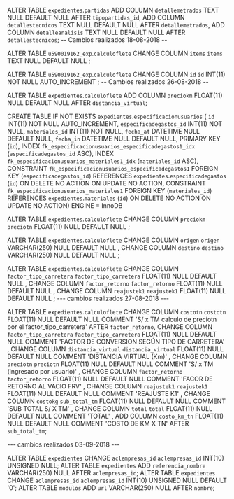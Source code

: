ALTER TABLE `expedientes`.`partidas` 
ADD COLUMN `detallemetrados` TEXT NULL DEFAULT NULL AFTER `tipopartidas_id`,
ADD COLUMN `detallestecnicos` TEXT NULL DEFAULT NULL AFTER `detallemetrados`,
ADD COLUMN `detalleanalisis` TEXT NULL DEFAULT NULL AFTER `detallestecnicos`;
-- Cambios realizados 18-08-2018 --

ALTER TABLE `u590019162_exp`.`calculoflete` 
CHANGE COLUMN `items` `items` TEXT NULL DEFAULT NULL ;

ALTER TABLE `u590019162_exp`.`calculoflete` 
CHANGE COLUMN `id` `id` INT(11) NOT NULL AUTO_INCREMENT ;
-- Cambios realizados 26-08-2018 --


ALTER TABLE `expedientes`.`calculoflete` 
ADD COLUMN `preciokm` FLOAT(11) NULL DEFAULT NULL AFTER `distancia_virtual`;

CREATE TABLE IF NOT EXISTS `expedientes`.`especificacionusuarios` (
  `id` INT(11) NOT NULL AUTO_INCREMENT,
  `especificadegastos_id` INT(11) NOT NULL,
  `materiales_id` INT(11) NOT NULL,
  `fecha_at` DATETIME NULL DEFAULT NULL,
  `fecha_in` DATETIME NULL DEFAULT NULL,
  PRIMARY KEY (`id`),
  INDEX `fk_especificacionusuarios_especificadegastos1_idx` (`especificadegastos_id` ASC),
  INDEX `fk_especificacionusuarios_materiales1_idx` (`materiales_id` ASC),
  CONSTRAINT `fk_especificacionusuarios_especificadegastos1`
    FOREIGN KEY (`especificadegastos_id`)
    REFERENCES `expedientes`.`especificadegastos` (`id`)
    ON DELETE NO ACTION
    ON UPDATE NO ACTION,
  CONSTRAINT `fk_especificacionusuarios_materiales1`
    FOREIGN KEY (`materiales_id`)
    REFERENCES `expedientes`.`materiales` (`id`)
    ON DELETE NO ACTION
    ON UPDATE NO ACTION)
ENGINE = InnoDB

ALTER TABLE `expedientes`.`calculoflete` 
CHANGE COLUMN `preciokm` `preciotn` FLOAT(11) NULL DEFAULT NULL ;

ALTER TABLE `expedientes`.`calculoflete` 
CHANGE COLUMN `origen` `origen` VARCHAR(250) NULL DEFAULT NULL ,
CHANGE COLUMN `destino` `destino` VARCHAR(250) NULL DEFAULT NULL ;

ALTER TABLE `expedientes`.`calculoflete` 
CHANGE COLUMN `factor_tipo_carretera` `factor_tipo_carretera` FLOAT(11) NULL DEFAULT NULL ,
CHANGE COLUMN `factor_retorno` `factor_retorno` FLOAT(11) NULL DEFAULT NULL ,
CHANGE COLUMN `reajustek1` `reajustek1` FLOAT(11) NULL DEFAULT NULL ;
--- cambios realizados 27-08-2018 ---


ALTER TABLE `expedientes`.`calculoflete` 
CHANGE COLUMN `costotn` `costotn` FLOAT(11) NULL DEFAULT NULL COMMENT 'S/ x TM calculo de preciotn por el factor_tipo_carretera' AFTER `factor_retorno`,
CHANGE COLUMN `factor_tipo_carretera` `factor_tipo_carretera` FLOAT(11) NULL DEFAULT NULL COMMENT 'FACTOR DE CONVERSION SEGÚN TIPO DE CARRETERA' ,
CHANGE COLUMN `distancia_virtual` `distancia_virtual` FLOAT(11) NULL DEFAULT NULL COMMENT 'DISTANCIA VIRTUAL (Km)' ,
CHANGE COLUMN `preciotn` `preciotn` FLOAT(11) NULL DEFAULT NULL COMMENT 'S/ x TM (ingresado por usuario)' ,
CHANGE COLUMN `factor_retorno` `factor_retorno` FLOAT(11) NULL DEFAULT NULL COMMENT 'FACOR DE RETORNO AL VACIO FRV' ,
CHANGE COLUMN `reajustek1` `reajustek1` FLOAT(11) NULL DEFAULT NULL COMMENT 'REAJUSTE K1' ,
CHANGE COLUMN `costokg` `sub_total_tm` FLOAT(11) NULL DEFAULT NULL COMMENT 'SUB TOTAL S/ X TM' ,
CHANGE COLUMN `total` `total` FLOAT(11) NULL DEFAULT NULL COMMENT 'TOTAL' ,
ADD COLUMN `costo_km_tn` FLOAT(11) NULL DEFAULT NULL COMMENT 'COSTO DE KM X TN' AFTER `sub_total_tm`;

--- cambios realizados 03-09-2018 ---

ALTER TABLE `expedientes` CHANGE `aclempresas_id` `aclempresas_id` INT(10) UNSIGNED NULL;
ALTER TABLE `expedientes` ADD `referencia_nombre` VARCHAR(250) NULL AFTER `aclempresas_id`;
ALTER TABLE `expedientes` CHANGE `aclempresas_id` `aclempresas_id` INT(10) UNSIGNED NULL DEFAULT '0';
ALTER TABLE `modulos` ADD `url` VARCHAR(250) NULL AFTER `nombre`;